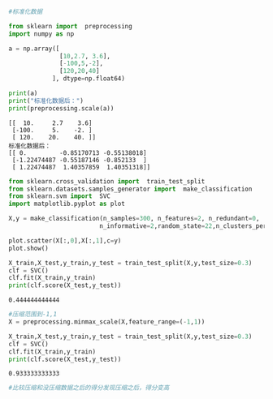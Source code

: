 

```python
#标准化数据

from sklearn import  preprocessing
import numpy as np

a = np.array([
              [10,2.7, 3.6], 
              [-100,5,-2],
              [120,20,40]
            ], dtype=np.float64)

print(a)
print("标准化数据后：")
print(preprocessing.scale(a))
```

    [[  10.     2.7    3.6]
     [-100.     5.    -2. ]
     [ 120.    20.    40. ]]
    标准化数据后：
    [[ 0.         -0.85170713 -0.55138018]
     [-1.22474487 -0.55187146 -0.852133  ]
     [ 1.22474487  1.40357859  1.40351318]]



```python
from sklearn.cross_validation import  train_test_split
from sklearn.datasets.samples_generator import  make_classification
from sklearn.svm import  SVC
import matplotlib.pyplot as plot

X,y = make_classification(n_samples=300, n_features=2, n_redundant=0, 
                         n_informative=2,random_state=22,n_clusters_per_class=1,scale=100)
```


```python
plot.scatter(X[:,0],X[:,1],c=y)
plot.show()
```


```python
X_train,X_test,y_train,y_test = train_test_split(X,y,test_size=0.3)
clf = SVC()
clf.fit(X_train,y_train)
print(clf.score(X_test,y_test))
```

    0.444444444444



```python
#压缩范围到-1,1
X = preprocessing.minmax_scale(X,feature_range=(-1,1))
```


```python
X_train,X_test,y_train,y_test = train_test_split(X,y,test_size=0.3)
clf = SVC()
clf.fit(X_train,y_train)
print(clf.score(X_test,y_test))
```

    0.933333333333



```python
#比较压缩和没压缩数据之后的得分发现压缩之后，得分变高
```
